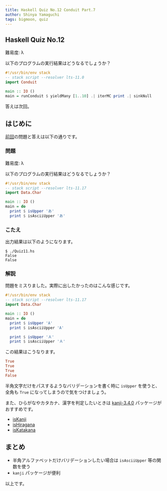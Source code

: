```yaml
---
title: Haskell Quiz No.12 Conduit Part.7
author: Shinya Yamaguchi
tags: bigmoon, quiz
---
```


## Haskell Quiz No.12

難易度: λ

以下のプログラムの実行結果はどうなるでしょうか？

```haskell
#!/usr/bin/env stack
-- stack script --resolver lts-11.0
import Conduit

main :: IO ()
main = runConduit $ yieldMany [1..10] .| iterMC print .| sinkNull
```

答えは次回。

<!--more-->

## はじめに

[前回](./07-09-quiz-11.html)の問題と答えは以下の通りです。

### 問題

難易度: λ

以下のプログラムの実行結果はどうなるでしょうか？

```haskell
#!/usr/bin/env stack
-- stack script --resolver lts-11.17
import Data.Char

main :: IO ()
main = do
  print $ isUpper 'あ'
  print $ isAsciiUpper 'あ'
```

### こたえ

出力結果は以下のようになります。

```shell
$ ./Quiz11.hs
False
False
```

### 解説

問題をミスりました。実際に出したかったのはこんな感じです。

```haskell
#!/usr/bin/env stack
-- stack script --resolver lts-11.17
import Data.Char

main :: IO ()
main = do
  print $ isUpper 'A'
  print $ isAsciiUpper 'A'

  print $ isUpper 'Ａ'
  print $ isAsciiUpper 'Ａ'
```

この結果はこうなります。

```haskell
True
True
True
False
```

半角文字だけをパスするようなバリデーションを書く時に `isUpper` を使うと、全角も `True` になってしまうので気をつけましょう。

また、ひらがなやカタカナ、漢字を判定したいときは [kanji-3.4.0](https://www.stackage.org/haddock/nightly-2018-07-08/kanji-3.4.0/Data-Kanji.html) パッケージがおすすめです。

- [isKanji](https://www.stackage.org/haddock/nightly-2018-07-08/kanji-3.4.0/Data-Kanji.html)
- [isHiragana](https://www.stackage.org/haddock/nightly-2018-07-08/kanji-3.4.0/Data-Kanji.html)
- [isKatakana](https://www.stackage.org/haddock/nightly-2018-07-08/kanji-3.4.0/Data-Kanji.html)

## まとめ

- 半角アルファベットだけバリデーションしたい場合は `isAsciiUpper` 等の関数を使う
- `kanji` パッケージが便利

以上です。